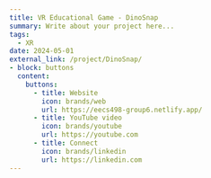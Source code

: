 ```yaml
---
title: VR Educational Game - DinoSnap
summary: Write about your project here...
tags:
  - XR
date: 2024-05-01
external_link: /project/DinoSnap/
- block: buttons
  content:
    buttons:
      - title: Website
        icon: brands/web
        url: https://eecs498-group6.netlify.app/
      - title: YouTube video
        icon: brands/youtube
        url: https://youtube.com
      - title: Connect
        icon: brands/linkedin
        url: https://linkedin.com
---
```



